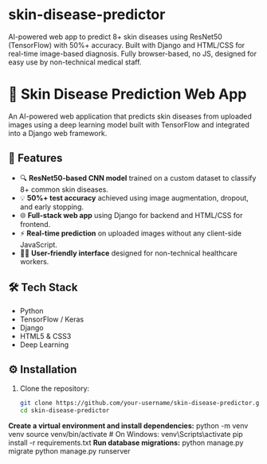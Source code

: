 # skin-disease-predictor
AI-powered web app to predict 8+ skin diseases using ResNet50 (TensorFlow) with 50%+ accuracy. Built with Django and HTML/CSS for real-time image-based diagnosis. Fully browser-based, no JS, designed for easy use by non-technical medical staff.
# 🌿 Skin Disease Prediction Web App

An AI-powered web application that predicts skin diseases from uploaded images using a deep learning model built with TensorFlow and integrated into a Django web framework.

## 🚀 Features

- 🔍 **ResNet50-based CNN model** trained on a custom dataset to classify 8+ common skin diseases.
- 💡 **50%+ test accuracy** achieved using image augmentation, dropout, and early stopping.
- 🌐 **Full-stack web app** using Django for backend and HTML/CSS for frontend.
- ⚡ **Real-time prediction** on uploaded images without any client-side JavaScript.
- 🧑‍⚕️ **User-friendly interface** designed for non-technical healthcare workers.

## 🛠️ Tech Stack

- Python
- TensorFlow / Keras
- Django
- HTML5 & CSS3
- Deep Learning


## ⚙️ Installation

1. Clone the repository:
   ```bash
   git clone https://github.com/your-username/skin-disease-predictor.git
   cd skin-disease-predictor

**Create a virtual environment and install dependencies:**
python -m venv venv
source venv/bin/activate  # On Windows: venv\Scripts\activate
pip install -r requirements.txt
**Run database migrations:**
python manage.py migrate
python manage.py runserver
